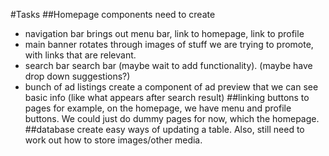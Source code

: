 #Tasks
##Homepage components
need to create
- navigation bar
brings out menu bar, link to homepage, link to profile
- main banner
rotates through images of stuff we are trying to promote, with links that are relevant.
- search bar
search bar (maybe wait to add functionality). (maybe have drop down suggestions?)
- bunch of ad listings
create a component of ad preview that we can see basic info (like what appears after search result)
##linking buttons to pages
for example, on the homepage, we have menu and profile buttons. We could just do dummy pages for now, which the homepage.
##database
create easy ways of updating a table. Also, still need to work out how to store images/other media.
